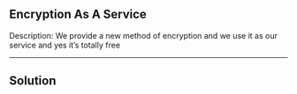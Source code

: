 ## Encryption As A Service

Description: We provide a new method of encryption and we use it as our service and yes it’s totally free

---
Solution
---
